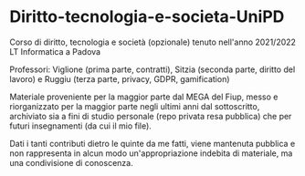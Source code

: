 # Diritto-tecnologia-e-societa-UniPD
Corso di diritto, tecnologia e società (opzionale) tenuto nell'anno 2021/2022 LT Informatica a Padova

Professori: Viglione (prima parte, contratti), Sitzia (seconda parte, diritto del lavoro) 
e Ruggiu (terza parte, privacy, GDPR, gamification)

Materiale proveniente per la maggior parte dal MEGA del Fiup, messo e riorganizzato per la maggior parte negli ultimi
anni dal sottoscritto, archiviato sia a fini di studio personale (repo privata resa pubblica)
che per futuri insegnamenti (da cui il mio file).

Dati i tanti contributi dietro le quinte da me fatti, viene mantenuta pubblica e non rappresenta in alcun modo
un'appropriazione indebita di materiale, ma una condivisione di conoscenza.
